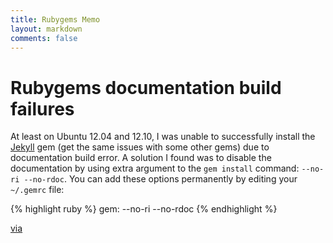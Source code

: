 ```yaml
---
title: Rubygems Memo
layout: markdown
comments: false
---
```

# Rubygems documentation build failures
At least on Ubuntu 12.04 and 12.10, I was unable to successfully install the [Jekyll](http://jekyllrb.com/) gem (get the same issues with some other gems) due
to documentation build error.
A solution I found was to disable the documentation by using extra argument to the `gem install` command: `--no-ri --no-rdoc`.
You can add these options permanently by editing your `~/.gemrc` file:

{% highlight ruby %}
gem: --no-ri --no-rdoc
{% endhighlight %}

[via](http://nathanhoad.net/how-to-stop-rubygems-automatically-installing-documentation)